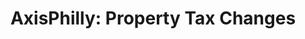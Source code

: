 ---
layout: post
title: "AxisPhilly: Property Tax Changes"
external_link: http://apps.axisphilly.org/avi-map
image: '/assets/img/posts/avi-map.png'
categories: [blog]
---